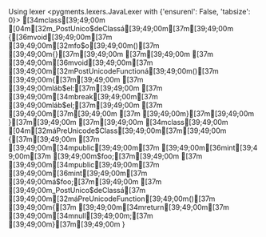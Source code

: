 Using lexer <pygments.lexers.JavaLexer with {'ensurenl': False, 'tabsize': 0}>
[34mclass[39;49;00m [04m[32m_PostUnico$deClassá[39;49;00m[37m[39;49;00m
{[36mvoid[39;49;00m[37m [39;49;00m[32mfo$o[39;49;00m()[37m [39;49;00m{}[37m[39;49;00m
[37m[39;49;00m
[37m  [39;49;00m[36mvoid[39;49;00m[37m [39;49;00m[32mPostUnicodeFunctioná[39;49;00m()[37m [39;49;00m{[37m[39;49;00m
[37m  [39;49;00mláb$el:[37m[39;49;00m
[37m    [39;49;00m[34mbreak[39;49;00m[37m [39;49;00mláb$el;[37m[39;49;00m
[37m  [39;49;00m[37m[39;49;00m
[37m  [39;49;00m}[37m[39;49;00m
}[37m[39;49;00m
[37m[39;49;00m
[34mclass[39;49;00m [04m[32máPreUnicode$Class[39;49;00m[37m[39;49;00m
{[37m[39;49;00m
[37m  [39;49;00m[34mpublic[39;49;00m[37m [39;49;00m[36mint[39;49;00m[37m [39;49;00m$foo;[37m[39;49;00m
[37m  [39;49;00m[34mpublic[39;49;00m[37m [39;49;00m[36mint[39;49;00m[37m [39;49;00má$foo;[37m[39;49;00m
[37m  [39;49;00m_PostUnico$deClassá[37m [39;49;00m[32máPreUnicodeFunction[39;49;00m()[37m [39;49;00m{[37m [39;49;00m[34mreturn[39;49;00m[37m [39;49;00m[34mnull[39;49;00m;[37m [39;49;00m}[37m[39;49;00m
}
